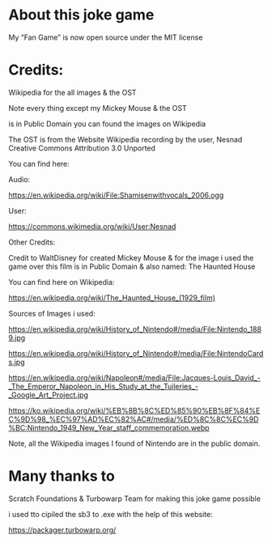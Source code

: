 # About this joke game
My “Fan Game” is now open source under the MIT license

# Credits:



Wikipedia for the all images & the OST

Note every thing except my Mickey Mouse & the OST

is in Public Domain you can found the images on Wikipedia

The OST is from the Website Wikipedia recording by the user, Nesnad Creative Commons Attribution 3.0 Unported

You can find here:

Audio:

https://en.wikipedia.org/wiki/File:Shamisenwithvocals_2006.ogg

User:

https://commons.wikimedia.org/wiki/User:Nesnad

Other Credits:

Credit to WaltDisney for created Mickey Mouse & for the image i used the game over this film is in Public Domain & also named: The Haunted House

You can find here on Wikipedia:

https://en.wikipedia.org/wiki/The_Haunted_House_(1929_film)

Sources of Images i used:

https://en.wikipedia.org/wiki/History_of_Nintendo#/media/File:Nintendo_1889.jpg

https://en.wikipedia.org/wiki/History_of_Nintendo#/media/File:NintendoCards.jpg

https://en.wikipedia.org/wiki/Napoleon#/media/File:Jacques-Louis_David_-_The_Emperor_Napoleon_in_His_Study_at_the_Tuileries_-_Google_Art_Project.jpg

https://ko.wikipedia.org/wiki/%EB%8B%8C%ED%85%90%EB%8F%84%EC%9D%98_%EC%97%AD%EC%82%AC#/media/%ED%8C%8C%EC%9D%BC:Nintendo_1949_New_Year_staff_commemoration.webp

Note, all the Wikipedia images I found of Nintendo are in the public domain.

# Many thanks to

Scratch Foundations & Turbowarp Team for making this joke game possible

i used tto cipiled the sb3 to .exe with the help of this website:

https://packager.turbowarp.org/
